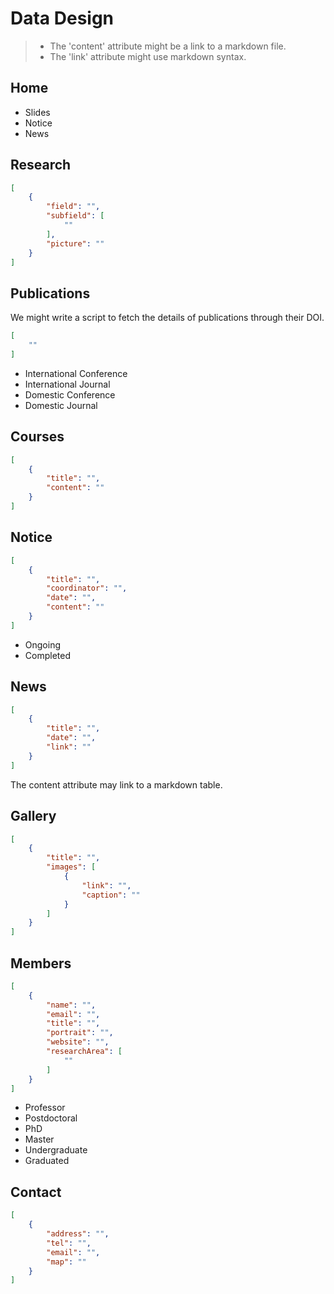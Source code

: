 # Data Design

> - The 'content' attribute might be a link to a markdown file.
> - The 'link' attribute might use markdown syntax.

## Home

- Slides
- Notice
- News

## Research

```json
[
    {
        "field": "",
        "subfield": [
            ""
        ],
        "picture": ""
    }
]
```

## Publications

We might write a script to fetch the details of publications through their DOI.

```json
[
    ""
]
```

- International Conference
- International Journal
- Domestic Conference
- Domestic Journal

## Courses

```json
[
    {
        "title": "",
        "content": ""
    }
]
```

## Notice

```json
[
    {
        "title": "",
        "coordinator": "",
        "date": "",
        "content": ""
    }
]
```

- Ongoing
- Completed

## News

```json
[
    {
        "title": "",
        "date": "",
        "link": ""
    }
]
```

The content attribute may link to a markdown table.

## Gallery

```json
[
    {
        "title": "",
        "images": [
            {
                "link": "",
                "caption": ""
            }
        ]
    }
]
```

## Members

```json
[
    {
        "name": "",
        "email": "",
        "title": "",
        "portrait": "",
        "website": "",
        "researchArea": [
            ""
        ]
    }
]
```

- Professor
- Postdoctoral
- PhD
- Master
- Undergraduate
- Graduated

## Contact

```json
[
    {
        "address": "",
        "tel": "",
        "email": "",
        "map": ""
    }
]
```

